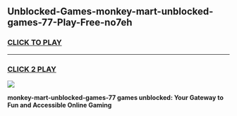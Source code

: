 
## Unblocked-Games-monkey-mart-unblocked-games-77-Play-Free-no7eh
<h3>
<a href="https://premium76.site?title=monkey-mart-unblocked-games-77&ref=20A">CLICK TO PLAY</a></h3>
<hr>

<h3>
<a href="https://premium76.site?title=monkey-mart-unblocked-games-77&ref=20A">CLICK 2 PLAY</a>
  
</h3>

<a href="https://premium76.site?title=monkey-mart-unblocked-games-77&ref=20A"><img src="https://clearcache.store/games.png"></a>


**monkey-mart-unblocked-games-77 games unblocked: Your Gateway to Fun and Accessible Online Gaming**
